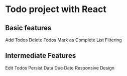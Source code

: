 # Todo project with React

## Basic features
Add Todos
Delete Todos
Mark as Complete
List Filtering

## Intermediate Features
Edit Todos
Persist Data
Due Date
Responsive Design 



